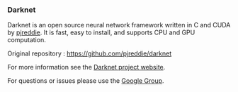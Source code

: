 ### Darknet
Darknet is an open source neural network framework written in C and CUDA by [pjreddie](https://pjreddie.com/). It is fast, easy to install, and supports CPU and GPU computation.

Original repository : <https://github.com/pjreddie/darknet>

For more information see the [Darknet project website](https://pjreddie.com/darknet).

For questions or issues please use the [Google Group](https://groups.google.com/forum/#!forum/darknet).
